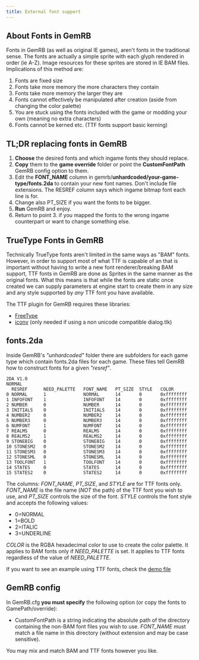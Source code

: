 ```yaml
---
title: External font support
---
```


## About Fonts in GemRB

Fonts in GemRB (as well as original IE games), aren't fonts in the
traditional sense. The fonts are actually a simple sprite with each
glyph rendered in order (ie A-Z). Image resources for these sprites are
stored in IE BAM files. Implications of this method are:

1.  Fonts are fixed size
2.  Fonts take more memory the more characters they contain
3.  Fonts take more memory the larger they are
4.  Fonts cannot effectively be manipulated after creation (aside from
    changing the color palette)
5.  You are stuck using the fonts included with the game or modding your
    own (meaning no extra characters)
6.  Fonts cannot be kerned etc. (TTF fonts support basic kerning)

## TL;DR replacing fonts in GemRB

1.  **Choose** the desired fonts and which ingame fonts they should
    replace.
2.  **Copy** them to the **game override** folder or point the
    **CustomFontPath** GemRB config option to them.
3.  Edit the **FONT_NAME** column in
    gemrb/**unhardcoded/your-game-type/fonts.2da** to contain your new
    font names. Don't include file extensions. The RESREF column says
    which ingame bitmap font each line is for.
4.  Change also PT_SIZE if you want the fonts to be bigger.
5.  **Run** GemRB and enjoy.
6.  Return to point 3. if you mapped the fonts to the wrong ingame
    counterpart or want to change something else.

## TrueType Fonts in GemRB

Technically TrueType fonts aren't limited in the same ways as "BAM"
fonts. However, in order to support most of what TTF is capable of an
that is important without having to write a new font renderer/breaking
BAM support, TTF fonts in GemRB are done as Sprites in the same manner
as the original fonts. What this means is that while the fonts are
static once created we can supply parameters at engine start to create
them in any size and any style supported by *any* TTF font you have
available.

The TTF plugin for GemRB requires these libraries:

  - [FreeType](http://www.freetype.org/)
  - [iconv](http://www.gnu.org/software/libiconv/) (only needed if using
    a non unicode compatible dialog.tlk)

## fonts.2da

Inside GemRB's *"unhardcoded"* folder there are subfolders for each game
type which contain fonts.2da files for each game. These files tell GemRB
how to construct fonts for a given *"resref"*.

``` 
2DA V1.0
NORMAL
  RESREF      NEED_PALETTE   FONT_NAME   PT_SIZE  STYLE   COLOR
0 NORMAL      1              NORMAL      14       0       0xffffffff 
1 INFOFONT    1              INFOFONT    14       0       0xffffffff
2 NUMBER      0              NUMBER      14       0       0xffffffff 
3 INITIALS    0              INITIALS    14       0       0xffffffff
4 NUMBER2     0              NUMBER2     14       0       0xffffffff 
5 NUMBER3     0              NUMBER3     14       0       0xffffffff
6 NUMFONT     1              NUMFONT     14       0       0xffffffff 
7 REALMS      0              REALMS      14       0       0xffffffff 
8 REALMS2     1              REALMS2     14       0       0xffffffff 
9 STONEBIG    0              STONEBIG    14       0       0xffffffff
10 STONESM2   0              STONESM2    14       0       0xffffffff 
11 STONESM3   0              STONESM3    14       0       0xffffffff 
12 STONESML   0              STONESML    14       0       0xffffffff 
13 TOOLFONT   1              TOOLFONT    14       0       0xffffffff
14 STATES     0              STATES      14       0       0xffffffff 
15 STATES2    0              STATES2     14       0       0xffffffff
```

The columns: *FONT\_NAME*, *PT\_SIZE*, and *STYLE* are for TTF
fonts only. *FONT\_NAME* is the file name (*NOT* the path) of the TTF
font you wish to use, and *PT\_SIZE* controls the size of the font.
*STYLE* controls the font style and accepts the following values:

  - 0=NORMAL
  - 1=BOLD
  - 2=ITALIC
  - 3=UNDERLINE

*COLOR* is the RGBA hexadecimal color to use to create the color
palette. It applies to BAM fonts only if *NEED\_PALETTE* is set. It
applies to TTF fonts regardless of the value of *NEED\_PALETTE*.

If you want to see an example using TTF fonts, check the [demo file](https://github.com/gemrb/gemrb/blob/master/demo/data/fonts.2da)

## GemRB config

In GemRB.cfg **you must specify** the following option (or copy the
fonts to GamePath/override):

  - CustomFontPath is a string indicating the absolute path of the
    directory containing the non-BAM font files you wish to use.
    *FONT\_NAME* must match a file name in this directory (without
    extension and may be case sensitive).

You may mix and match BAM and TTF fonts however you like.
